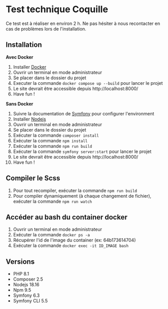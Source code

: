 # Test technique Coquille

Ce test est à réaliser en environ 2 h.
Ne pas hésiter à nous recontacter en cas de problèmes lors de l'installation.

## Installation

**Avec Docker**

1. Installer [Docker](https://www.docker.com/get-started/)
2. Ouvrir un terminal en mode administrateur
3. Se placer dans le dossier du projet
4. Executer la commande ``docker compose up --build`` pour lancer le projet
5. Le site devrait être accessible depuis http://localhost:8000/
6. Have fun !

**Sans Docker**

1. Suivre la documentation de [Symfony](https://symfony.com/doc/current/setup.html) pour configurer l'environment
2. Installer [Nodejs](https://nodejs.org/en/download)
3. Ouvrir un terminal en mode administrateur
4. Se placer dans le dossier du projet
5. Exécuter la commande ``composer install``
6. Exécuter la commande ``npm install``
7. Exécuter la commande ``npm run build``
8. Exécuter la commande ``symfony server:start`` pour lancer le projet
9. Le site devrait être accessible depuis http://localhost:8000/
10. Have fun !

## Compiler le Scss

1. Pour tout recompiler, exécuter la commande ``npm run build``
2. Pour compiler dynamiquement (à chaque changement de fichier), exécuter la commande ``npm run watch``

## Accéder au bash du container docker

1. Ouvrir un terminal en mode administrateur
2. Exécuter la commande ``docker ps -a``
3. Récupérer l'id de l'image du container (ex: 64b173614704)
4. Exécuter la commande ``docker exec -it ID_IMAGE bash``

## Versions

- PHP 8.1
- Composer 2.5
- Nodejs 18.16
- Npm 9.5
- Symfony 6.3
- Symfony CLI 5.5
